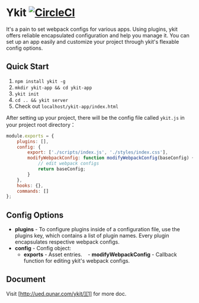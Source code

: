 # Ykit [![CircleCI](https://circleci.com/gh/YMFE/ykit.svg?style=shield)](https://circleci.com/gh/YMFE/ykit)

It's a pain to set webpack configs for various apps. Using plugins, ykit offers reliable encapsulated configuration and help you manage it. You can set up an app easily and customize your project through ykit's flexable config options.

## Quick Start

1. `npm install ykit -g`
2. `mkdir ykit-app && cd ykit-app`
3. `ykit init`
4. `cd .. && ykit server`
5. Check out `localhost/ykit-app/index.html`

After setting up your project, there will be the config file called `ykit.js` in your project root directory：

```javascript
module.exports = {
    plugins: [],
    config: {
        export: ['./scripts/index.js', './styles/index.css'],
        modifyWebpackConfig: function modifyWebpackConfig(baseConfig) {
            // edit webpack configs
            return baseConfig;
        }
    },
    hooks: {},
    commands: []
};
```

## Config Options

- **plugins** - To configure plugins inside of a configuration file, use the plugins key, which contains a list of plugin names. Every plugin encapsulates respective webpack configs.
- **config** - Config object:
    - **exports** - Asset entries.
    - **modifyWebpackConfig** - Callback function for editing ykit's webpack configs.

## Document

Visit [http://ued.qunar.com/ykit/][1] for more doc.

[1]: http://ued.qunar.com/ykit/index.html
